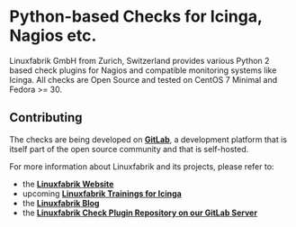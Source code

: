 # Python-based Checks for Icinga, Nagios etc.

Linuxfabrik GmbH from Zurich, Switzerland provides various Python 2 based check plugins for Nagios and compatible monitoring systems like Icinga. All checks are Open Source and tested on CentOS 7 Minimal and Fedora >= 30.


## Contributing

The checks are being developed on **[GitLab](https://git.linuxfabrik.ch/explore)**, a development platform that is itself part of the open source community and that is self-hosted.

For more information about Linuxfabrik and its projects, please refer to:

-    the **[Linuxfabrik Website](https://www.linuxfabrik.ch)**
-    upcoming **[Linuxfabrik Trainings for Icinga](https://www.linuxfabrik.ch/schulungen/icinga)**
-    the **[Linuxfabrik Blog](https://blog.linuxfabrik.ch)**
-    the **[Linuxfabrik Check Plugin Repository on our GitLab Server](https://git.linuxfabrik.ch/linuxfabrik-icinga-plugins/checks-linux)**
